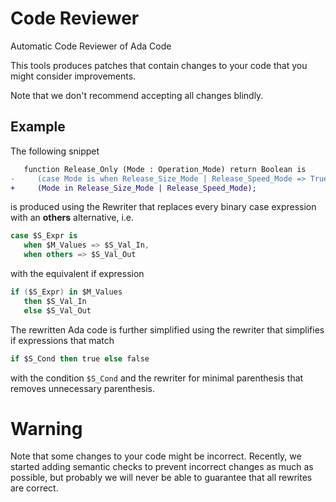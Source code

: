 # Code Reviewer

Automatic Code Reviewer of Ada Code

This tools produces patches that contain changes to your code 
that you might consider improvements.

Note that we don't recommend accepting all changes blindly.

## Example

The following snippet
```diff
   function Release_Only (Mode : Operation_Mode) return Boolean is
-     (case Mode is when Release_Size_Mode | Release_Speed_Mode => True, when others => False);
+     (Mode in Release_Size_Mode | Release_Speed_Mode);
```
is produced using the Rewriter
that replaces every binary case expression with an **others** alternative, i.e.
```ada
case $S_Expr is 
   when $M_Values => $S_Val_In, 
   when others => $S_Val_Out
```
with the equivalent if expression
```ada
if ($S_Expr) in $M_Values 
   then $S_Val_In 
   else $S_Val_Out
```
The rewritten Ada code is further simplified using 
the rewriter that simplifies if expressions that match
```ada
if $S_Cond then true else false
```
with the condition `$S_Cond`
and
the rewriter for minimal parenthesis that removes unnecessary parenthesis.

# Warning

Note that some changes to your code might be incorrect.
Recently, we started adding semantic checks to prevent incorrect changes as much as possible,
but probably we will never be able to guarantee that all rewrites are correct.

